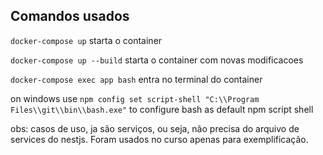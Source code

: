 ## Comandos usados

`docker-compose up` starta o container

`docker-compose up --build` starta o container com novas modificacoes

`docker-compose exec app bash` entra no terminal do container

on windows use `npm config set script-shell "C:\\Program Files\\git\\bin\\bash.exe"` to configure bash as default npm script shell

obs: casos de uso, ja são serviços, ou seja, não precisa do arquivo de services do nestjs. Foram usados no curso apenas para exemplificação.
